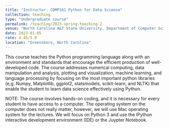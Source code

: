 ```yaml
---
title: "Instructor: COMP161 Python for Data Science"
collection: teaching
type: "Undergraduate course"
permalink: /teaching/2023-spring-teaching-2
venue: "North Carolina A&T State University, Department of Computer Science"
date: 2023-01-05
rate: 4.45/5.0
location: "Greensboro, North Carolina"
---
```

This course teaches the Python programming language along with an environment and standards that encourage the efficient production of well-developed code. The course addresses numerical computing, data manipulation and analysis, plotting and visualization, machine learning, and language processing by focusing on the most important python libraries (e,g. Numpy, Matplotlib, ggplot2, statsmodels, scikit-learn, and NLTK) that enable the student to learn data science effectively using Python.

NOTE: The course involves hands-on coding, and it is necessary for every student to have access to a computer. The operating system on the computer does not really matter, however, we will use Mac operating system for the lectures. We will focus on Python 3 and use the IPython interactive development environment (IDE) or the Juypter Notebook. 

